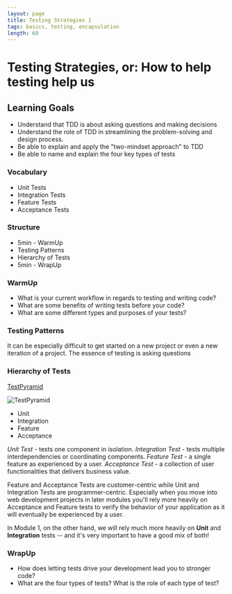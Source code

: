 ```yaml
---
layout: page
title: Testing Strategies 1
tags: basics, testing, encapsulation
length: 60
---
```


# Testing Strategies, or: How to help testing help us

## Learning Goals

* Understand that TDD is about asking questions and making decisions
* Understand the role of TDD in streamlining the problem-solving and design process.
* Be able to explain and apply the "two-mindset approach" to TDD
* Be able to name and explain the four key types of tests


### Vocabulary  
* Unit Tests  
* Integration Tests  
* Feature Tests
* Acceptance Tests

### Structure  
* 5min - WarmUp  
* Testing Patterns  
* Hierarchy of Tests  
* 5min - WrapUp  

### WarmUp  
* What is your current workflow in regards to testing and writing code?  
* What are some benefits of writing tests before your code?  
* What are some different types and purposes of your tests?  

### Testing Patterns  

It can be especially difficult to get started on a new project or even a new iteration of a project. The essence of testing is asking questions

### Hierarchy of Tests

[TestPyramid](http://martinfowler.com/bliki/TestPyramid.html)

![TestPyramid](http://martinfowler.com/bliki/images/testPyramid/test-pyramid.png)

* Unit
* Integration
* Feature
* Acceptance

*Unit Test* - tests one component in isolation.
*Integration Test* - tests multiple interdependencies or coordinating components.
*Feature Test* - a single feature as experienced by a user.
*Acceptance Test* - a collection of user functionalities that delivers business value.

Feature and Acceptance Tests are customer-centric while Unit and Integration Tests are programmer-centric.
Especially when you move into web development projects in later modules you'll rely more heavily on Acceptance and
Feature tests to verify the behavior of your application as it will eventually be experienced by a user.

In Module 1, on the other hand, we will rely much more heavily on **Unit** and **Integration** tests -- and it's very
important to have a good mix of both!

### WrapUp  
* How does letting tests drive your development lead you to stronger code?  
* What are the four types of tests?  What is the role of each type of test?  
